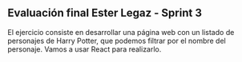 ## Evaluación final Ester Legaz - Sprint 3

El ejercicio consiste en desarrollar una página web con un listado de personajes de Harry Potter,
que podemos filtrar por el nombre del personaje. Vamos a usar React para realizarlo.

